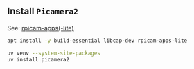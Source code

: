 ## Install `Picamera2`

See: [rpicam-apps(-lite)](https://www.raspberrypi.com/documentation/computers/camera_software.html#install-libcamera-and-rpicam-apps)

```bash
apt install -y build-essential libcap-dev rpicam-apps-lite

uv venv --system-site-packages
uv install picamera2
```
